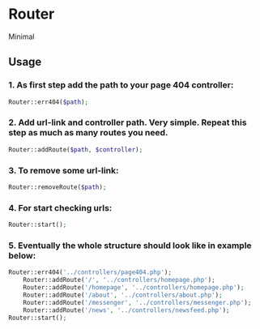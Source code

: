 # Router
Minimal
## Usage
### 1. As first step add the path to your page 404 controller:
```php
Router::err404($path);
```
### 2. Add url-link and controller path. Very simple. Repeat this step as much as many routes you need.
```php
Router::addRoute($path, $controller);
```
### 3. To remove some url-link:
```php
Router::removeRoute($path);
```
### 4. For start checking urls:
```php
Router::start();
```
### 5. Eventually the whole structure should look like in example below:
```php 
Router::err404('../controllers/page404.php');
    Router::addRoute('/', '../controllers/homepage.php');
    Router::addRoute('/homepage', '../controllers/homepage.php');
    Router::addRoute('/about', '../controllers/about.php');
    Router::addRoute('/messenger', '../controllers/messenger.php');
    Router::addRoute('/news', '../controllers/newsfeed.php');
Router::start();
```
